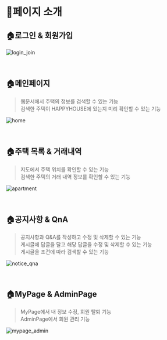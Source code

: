 # :page_with_curl:페이지 소개


## :house:로그인 & 회원가입

![login_join](https://user-images.githubusercontent.com/38400859/146725089-233d2a41-57fc-4484-aaf1-842d26010b8e.gif)


<br>

## :house:메인페이지

> 웹문서에서 주택의 정보를 검색할 수 있는 기능 <br>
> 검색한 주택이 HAPPYHOUSE에 있는지 미리 확인할 수 있는 기능 <br>

![home](https://user-images.githubusercontent.com/38400859/146725682-1707a429-bad6-4184-958f-505fdb1f294b.gif)

<br>

## :house:주택 목록 & 거래내역

> 지도에서 주택 위치를 확인할 수 있는 기능 <br>
> 검색한 주택의 거래 내역 정보를 확인할 수 있는 기능<br>

![apartment](https://user-images.githubusercontent.com/38400859/146727155-0e74649d-e3e4-4386-8183-8475407a0977.gif)

<br>

## :house:공지사항 & QnA

> 공지사항과 Q&A를 작성하고 수정 및 삭제할 수 있는 기능 <br>
> 게시글에 답글을 달고 해당 답글을 수정 및 삭제할 수 있는 기능 <br>
> 게시글을 조건에 따라 검색할 수 있는 기능 <br>

![notice_qna](https://user-images.githubusercontent.com/38400859/146742152-47cb6f71-b3b5-43c7-8aa9-414b0fe96062.gif)

<br>

## :house:MyPage & AdminPage

> MyPage에서 내 정보 수정, 회원 탈퇴 기능 <br>
> AdminPage에서 회원 관리 기능 <br>

 ![mypage_admin](https://user-images.githubusercontent.com/38400859/146742158-ba65af45-3154-4efa-8005-9a4839eae96d.gif)
